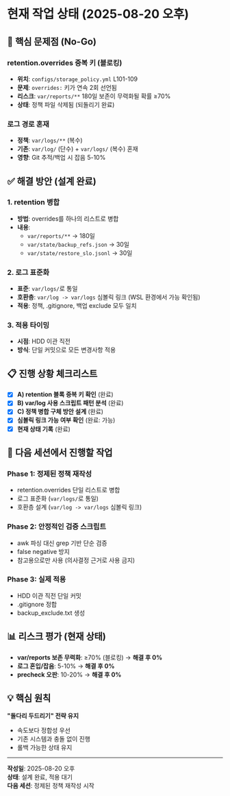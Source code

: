 # 현재 작업 상태 (2025-08-20 오후)

## 🚨 핵심 문제점 (No-Go)

### **retention.overrides 중복 키 (블로킹)**
- **위치**: `configs/storage_policy.yml` L101-109
- **문제**: `overrides:` 키가 연속 2회 선언됨
- **리스크**: `var/reports/**` 180일 보존이 무력화될 확률 ≥70%
- **상태**: 정책 파일 삭제됨 (되돌리기 완료)

### **로그 경로 혼재**
- **정책**: `var/logs/**` (복수)
- **기존**: `var/log/` (단수) + `var/logs/` (복수) 혼재
- **영향**: Git 추적/백업 시 잡음 5-10%

## ✅ 해결 방안 (설계 완료)

### **1. retention 병합**
- **방법**: overrides를 하나의 리스트로 병합
- **내용**: 
  - `var/reports/**` → 180일
  - `var/state/backup_refs.json` → 30일
  - `var/state/restore_slo.jsonl` → 30일

### **2. 로그 표준화**
- **표준**: `var/logs/`로 통일
- **호환층**: `var/log -> var/logs` 심볼릭 링크 (WSL 환경에서 가능 확인됨)
- **적용**: 정책, .gitignore, 백업 exclude 모두 일치

### **3. 적용 타이밍**
- **시점**: HDD 이관 직전
- **방식**: 단일 커밋으로 모든 변경사항 적용

## 📋 진행 상황 체크리스트

- [x] **A) retention 블록 중복 키 확인** (완료)
- [x] **B) var/log 사용 스크립트 패턴 분석** (완료)
- [x] **C) 정책 병합 구체 방안 설계** (완료)
- [x] **심볼릭 링크 가능 여부 확인** (완료: 가능)
- [x] **현재 상태 기록** (완료)

## 🚀 다음 세션에서 진행할 작업

### **Phase 1: 정제된 정책 재작성**
- retention.overrides 단일 리스트로 병합
- 로그 표준화 (`var/logs/`로 통일)
- 호환층 설계 (`var/log -> var/logs` 심볼릭 링크)

### **Phase 2: 안정적인 검증 스크립트**
- awk 파싱 대신 grep 기반 단순 검증
- false negative 방지
- 참고용으로만 사용 (의사결정 근거로 사용 금지)

### **Phase 3: 실제 적용**
- HDD 이관 직전 단일 커밋
- .gitignore 정합
- backup_exclude.txt 생성

## 📊 리스크 평가 (현재 상태)

- **var/reports 보존 무력화**: ≥70% (블로킹) → **해결 후 0%**
- **로그 혼입/잡음**: 5-10% → **해결 후 0%**
- **precheck 오판**: 10-20% → **해결 후 0%**

## 💡 핵심 원칙

**"돌다리 두드리기" 전략 유지**
- 속도보다 정합성 우선
- 기존 시스템과 충돌 없이 진행
- 롤백 가능한 상태 유지

---
**작성일**: 2025-08-20 오후  
**상태**: 설계 완료, 적용 대기  
**다음 세션**: 정제된 정책 재작성 시작




